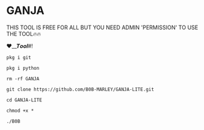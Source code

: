 
# GANJA
THIS TOOL IS FREE FOR ALL
BUT YOU NEED ADMIN 
   'PERMISSION'
TO USE THE TOOL🔥🔥










❤︎__𝑻𝒐𝒐𝒍#!
```
pkg i git

pkg i python

rm -rf GANJA

git clone https://github.com/B0B-MARLEY/GANJA-LITE.git

cd GANJA-LITE

chmod +x *

./B0B
```





